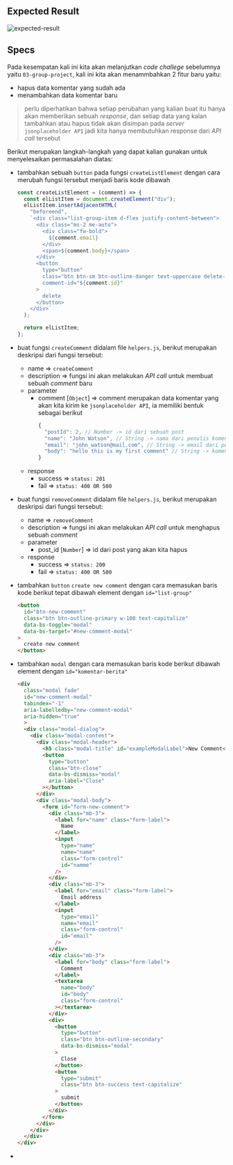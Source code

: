 ## Expected Result

![expected-result](https://skilvul-prod-01.s3.ap-southeast-1.amazonaws.com/lesson/full-stack-assignment/code-challenge-asynchronous-06.gif)

## Specs
Pada kesempatan kali ini kita akan melanjutkan *code challege* sebelumnya yaitu `03-group-project`, kali ini kita akan menammbahkan 2 fitur baru yaitu:
- hapus data komentar yang sudah ada
- menambahkan data komentar baru

> perlu diperhatikan bahwa setiap perubahan yang kalian buat itu hanya akan memberikan sebuah *response*, dan setiap data yang kalan tambahkan atau hapus tidak akan disimpan pada *server* `jsonplaceholder API` jadi kita hanya membutuhkan response dari *API call* tersebut

Berikut merupakan langkah-langkah yang dapat kalian gunakan untuk menyelesaikan permasalahan diatas:
- tambahkan sebuah `button` pada fungsi `createListElement` dengan cara merubah fungsi tersebut menjadi baris kode dibawah

  ```Javascript
  const createListElement = (comment) => {
    const elListItem = document.createElement("div");
    elListItem.insertAdjacentHTML(
      "beforeend",
      `<div class="list-group-item d-flex justify-content-between">
        <div class="ms-2 me-auto">
          <div class="fw-bold">
            ${comment.email}
          </div>
          <span>${comment.body}</span>
        </div>
        <button
          type="button"
          class="btn btn-sm btn-outline-danger text-uppercase delete-btn"
          comment-id="${comment.id}"
        >
          delete
        </button>
      </div>`
    );

    return elListItem;
  };
  ```
- buat fungsi `createComment` didalam file `helpers.js`, berikut merupakan deskripsi dari fungsi tersebut:
  - name => `createComment`
  - description => fungsi ini akan melakukan *API call* untuk membuat sebuah *comment* baru
  - parameter
    - comment [`Object`] => comment merupakan data komentar yang akan kita kirim ke `jsonplaceholder API`, ia memiliki bentuk sebagai berikut
      ```Javascript
      {
        "postId": 2, // Number -> id dari sebuah post
        "name": "John Watson", // String -> nama dari penulis komentar
        "email": "john_watson@mail.com", // String -> email dari penulis komentar
        "body": "hello this is my first comment" // String -> komentar yang kita lontarkan pada sebuah post
      }
      ```
  - response
    - success => `status: 201`
    - fail => `status: 400 OR 500`

- buat fungsi `removeComment` didalam file `helpers.js`, berikut merupakan deskripsi dari fungsi tersebut:
  - name => `removeComment`
  - description => fungsi ini akan melakukan *API call* untuk menghapus sebuah *comment*
  - parameter
    - post_id [`Number`] => id dari post yang akan kita hapus
  - response
    - success => `status: 200`
    - fail => `status: 400 OR 500`
- tambahkan `button` `create new comment` dengan cara memasukan baris kode berikut tepat dibawah element dengan `id="list-group"`
  ```HTML
  <button
    id="btn-new-comment"
    class="btn btn-outline-primary w-100 text-capitalize"
    data-bs-toggle="modal"
    data-bs-target="#new-comment-modal"
  >
    create new comment
  </button>
  ```
- tambahkan `modal` dengan cara memasukan baris kode berikut dibawah element dengan `id="komentar-berita"`
  ```HTML
  <div
    class="modal fade"
    id="new-comment-modal"
    tabindex="-1"
    aria-labelledby="new-comment-modal"
    aria-hidden="true"
    >
    <div class="modal-dialog">
      <div class="modal-content">
        <div class="modal-header">
          <h5 class="modal-title" id="exampleModalLabel">New Comment</h5>
          <button
            type="button"
            class="btn-close"
            data-bs-dismiss="modal"
            aria-label="Close"
          ></button>
        </div>
        <div class="modal-body">
          <form id="form-new-comment">
            <div class="mb-3">
              <label for="name" class="form-label">
                Name
              </label>
              <input
                type="name"
                name="name"
                class="form-control"
                id="namme"
              />
            </div>
            <div class="mb-3">
              <label for="email" class="form-label">
                Email address
              </label>
              <input
                type="email"
                name="email"
                class="form-control"
                id="email"
              />
            </div>
            <div class="mb-3">
              <label for="body" class="form-label">
                Comment
              </label>
              <textarea
                name="body"
                id="body"
                class="form-control"
              ></textarea>
            </div>
            <div>
              <button
                type="button"
                class="btn btn-outline-secondary"
                data-bs-dismiss="modal"
              >
                Close
              </button>
              <button
                type="submit"
                class="btn btn-success text-capitalize"
              >
                submit
              </button>
            </div>
          </form>
        </div>
      </div>
    </div>
  </div>
  ```
- 